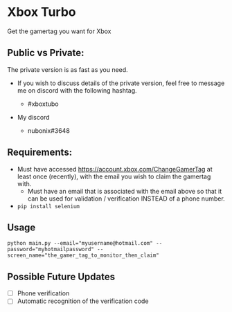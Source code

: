 # Xbox Turbo
Get the gamertag you want for Xbox

## Public vs Private:
The private version is as fast as you need.

 - If you wish to discuss details of the private version, feel free to
   message me on discord with the following hashtag.
    - #xboxtubo
   
 - My discord
    - nubonix#3648

## Requirements:
 - Must have accessed https://account.xbox.com/ChangeGamerTag at least
   once (recently), with the email you wish to claim the gamertag with.
   - Must have an email that is associated with the email above so that it can be used for validation / verification INSTEAD of a phone number.
 - `pip install selenium`
## Usage

    python main.py --email="myusername@hotmail.com" --password="myhotmailpassword" --screen_name="the_gamer_tag_to_monitor_then_claim"

## Possible Future Updates

 - [ ] Phone verification
 - [ ] Automatic recognition of the verification code
